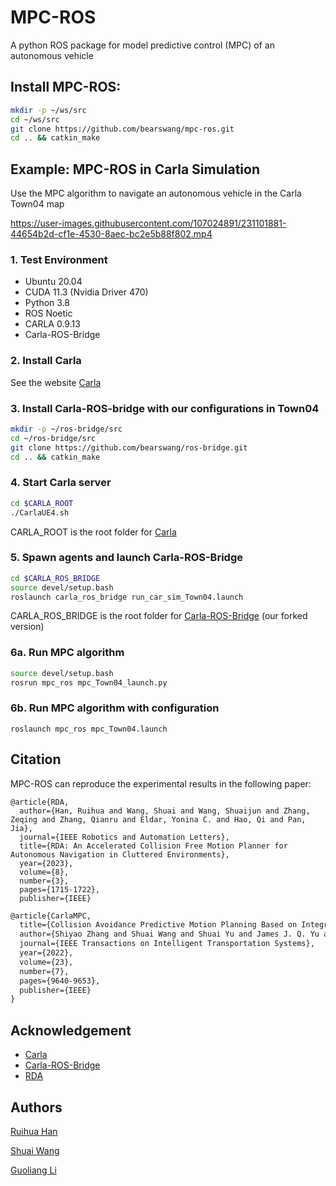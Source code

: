 # MPC-ROS
A python ROS package for model predictive control (MPC) of an autonomous vehicle

## Install MPC-ROS:

```bash
mkdir -p ~/ws/src
cd ~/ws/src
git clone https://github.com/bearswang/mpc-ros.git
cd .. && catkin_make
```


## Example: MPC-ROS in Carla Simulation

Use the MPC algorithm to navigate an autonomous vehicle in the Carla Town04 map

https://user-images.githubusercontent.com/107024891/231101881-44654b2d-cf1e-4530-8aec-bc2e5b88f802.mp4


### 1. Test Environment

- Ubuntu 20.04
- CUDA 11.3 (Nvidia Driver 470)
- Python 3.8
- ROS Noetic
- CARLA 0.9.13
- Carla-ROS-Bridge

### 2. Install Carla

See the website [Carla](https://github.com/carla-simulator/carla)

### 3. Install Carla-ROS-bridge with our configurations in Town04

```bash
mkdir -p ~/ros-bridge/src
cd ~/ros-bridge/src
git clone https://github.com/bearswang/ros-bridge.git
cd .. && catkin_make
```

### 4. Start Carla server
```bash
cd $CARLA_ROOT
./CarlaUE4.sh
```
CARLA_ROOT is the root folder for [Carla](https://github.com/carla-simulator/carla) 

### 5. Spawn agents and launch Carla-ROS-Bridge
```bash
cd $CARLA_ROS_BRIDGE
source devel/setup.bash
roslaunch carla_ros_bridge run_car_sim_Town04.launch 
```
CARLA_ROS_BRIDGE is the root folder for [Carla-ROS-Bridge](https://github.com/bearswang/ros-bridge) (our forked version)

### 6a. Run MPC algorithm 
```bash
source devel/setup.bash
rosrun mpc_ros mpc_Town04_launch.py
```

### 6b. Run MPC algorithm with configuration

```
roslaunch mpc_ros mpc_Town04.launch
```


## Citation

MPC-ROS can reproduce the experimental results in the following paper:

```
@article{RDA,
  author={Han, Ruihua and Wang, Shuai and Wang, Shuaijun and Zhang, Zeqing and Zhang, Qianru and Eldar, Yonina C. and Hao, Qi and Pan, Jia},
  journal={IEEE Robotics and Automation Letters}, 
  title={RDA: An Accelerated Collision Free Motion Planner for Autonomous Navigation in Cluttered Environments}, 
  year={2023},
  volume={8},
  number={3},
  pages={1715-1722},
  publisher={IEEE}
```

```tex
@article{CarlaMPC,
  title={Collision Avoidance Predictive Motion Planning Based on Integrated Perception and V2V Communication},
  author={Shiyao Zhang and Shuai Wang and Shuai Yu and James J. Q. Yu and Miaowen Wen},
  journal={IEEE Transactions on Intelligent Transportation Systems},
  year={2022},
  volume={23},
  number={7},
  pages={9640-9653},
  publisher={IEEE}
}
```


## Acknowledgement

* [Carla](https://github.com/carla-simulator/carla)
* [Carla-ROS-Bridge](https://github.com/carla-simulator/ros-bridge)
* [RDA](https://github.com/hanruihua/RDA_planner)

## Authors

[Ruihua Han](https://github.com/hanruihua)

[Shuai Wang](https://github.com/bearswang)

[Guoliang Li](https://github.com/ReusLI1998)


